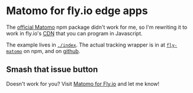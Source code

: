 # Matomo for fly.io edge apps

The [official Matomo](https://github.com/matomo-org/matomo-nodejs-tracker) npm package didn't work for me, so I'm rewriting it to work in fly.io's [CDN](https://fly.io/articles/fly-edge-applications-global-javascript/) that you can program in Javascript.

The example lives in [`./index`](matomo-open-source-analytics/index.js). The actual tracking wrapper is in at [`fly-matomo`](https://www.npmjs.com/package/fly-matomo) on npm, and on [github](https://github.com/OKNoah/matomo-fly).

## Smash that issue button

Doesn't work for you? Visit [Matomo for Fly.io](https://github.com/OKNoah/matomo-fly) and let me know!
